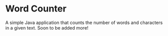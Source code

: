 # Word Counter
A simple Java application that counts the number of words and characters in a given text. Soon to be added more!

